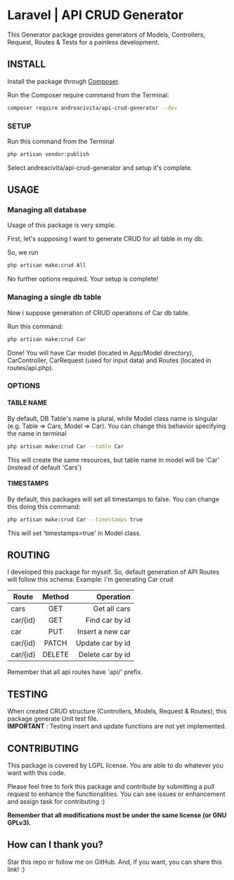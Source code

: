 # Laravel | API CRUD Generator

This Generator package provides generators of Models, Controllers, Request, Routes & Tests for a painless development. 

## INSTALL

Install the package through [Composer](https://getcomposer.org/).

Run the Composer require command from the Terminal:

```sh
composer require andreacivita/api-crud-generator --dev
```

### SETUP

Run this command from the Terminal

```sh
php artisan vendor:publish
```
Select andreacivita/api-crud-generator and setup it's complete.


## USAGE

### Managing all database
Usage of this package is very simple.

First, let's supposing I want to generate CRUD for all table in my db.

So, we run

```sh
php artisan make:crud All
```

No further options required. Your setup is complete!

### Managing a single db table

Now i suppose generation of CRUD operations of Car db table.

Run this command:

```sh
php artisan make:crud Car
```
Done! You will have Car model (located in App/Model directory), CarController, CarRequest (used for input data) and Routes (located in routes/api.php).

### OPTIONS

#### TABLE NAME
By default, DB Table's name is plural, while Model class name is singular (e.g. Table => Cars, Model => Car). 
You can change this behavior specifying the name in terminal

```sh
php artisan make:crud Car --table Car
```
This will create the same resources, but table name in model will be 'Car' (instead of default 'Cars')

#### TIMESTAMPS

By default, this packages will set all timestamps to false. You can change this doing this command:

```sh
php artisan make:crud Car --timestamps true
```

This will set 'timestamps=true' in Model class.

## ROUTING

I developed this package for myself. So, default generation of API Routes will follow this schema:
Example: i'm generating Car crud

| Route         | Method           | Operation        |
| ------------- |:----------------:| ----------------:|
| cars          | GET              | Get all cars     |
| car/{id}      | GET              | Find car by id   |
| car           | PUT              | Insert a new car |
| car/{id}      | PATCH            | Update car by id |
| car/{id}      | DELETE           | Delete car by id |

Remember that all api routes have 'api/' prefix.

## TESTING

When created CRUD structure (Controllers, Models, Request & Routes), this package generate Unit test file. <br>
**IMPORTANT** : Testing insert and update functions are not yet implemented.

## CONTRIBUTING

This package is covered by LGPL license. You are able to do whatever you want with this code.

Please feel free to fork this package and contribute by submitting a pull request to enhance the functionalities.
You can see issues or enhancement and assign task for contributing :)

**Remember that all modifications must be under the same license (or GNU GPLv3).**

## How can I thank you?

Star this repo or follow me on GitHub. And, if you want, you can share this link! :)



